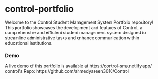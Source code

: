 # control-portfolio
Welcome to the Control Student Management System Portfolio repository!
This portfolio showcases the development and features of Control,
a comprehensive and efficient student management system designed to streamline administrative tasks and enhance communication within educational institutions.
<h3>Demo</h3>
A live demo of this portfolio is available at https://control-sms.netlify.app/ 
control's Repo: https://github.com/ahmedyaseen3010/Control
